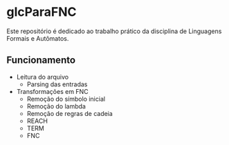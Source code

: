 # glcParaFNC

Este repositório é dedicado ao trabalho prático da disciplina de Linguagens Formais e Autômatos.

## Funcionamento

- Leitura do arquivo
  - Parsing das entradas
- Transformações em FNC
  - Remoção do símbolo inicial
  - Remoção do lambda
  - Remoção de regras de cadeia
  - REACH
  - TERM
  - FNC
